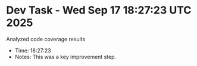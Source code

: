 # Dev Task - Wed Sep 17 18:27:23 UTC 2025
Analyzed code coverage results
- Time: 18:27:23
- Notes: This was a key improvement step.
